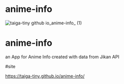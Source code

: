 # anime-info


![taiga-tiny github io_anime-info_ (1)](https://user-images.githubusercontent.com/58163091/217435223-acef764e-8075-4bbb-b65a-d414fb82c243.png)


# anime-info

an App for Anime Info created with data from Jikan API

#site

https://taiga-tiny.github.io/anime-info/
